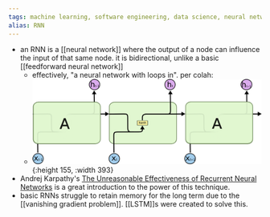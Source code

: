 ```yaml
---
tags: machine learning, software engineering, data science, neural network
alias: RNN
---
```


- an RNN is a [[neural network]] where the output of a node can influence the input of that same node. it is bidirectional, unlike a basic [[feedforward neural network]]
	- effectively, "a neural network with loops in". per colah:
	- ![LSTM3-SimpleRNN.png](../assets/LSTM3-SimpleRNN_1705013305495_0.png){:height 155, :width 393}
- Andrej Karpathy's [The Unreasonable Effectiveness of Recurrent Neural Networks](https://karpathy.github.io/2015/05/21/rnn-effectiveness/) is a great introduction to the power of this technique.
- basic RNNs struggle to retain memory for the long term due to the [[vanishing gradient problem]]. [[LSTM]]s were created to solve this.